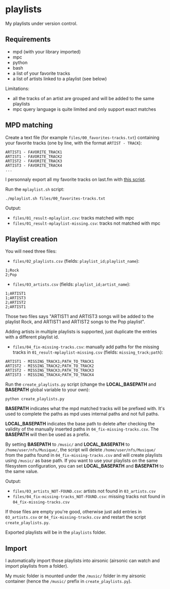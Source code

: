 # playlists

My playlists under version control.

## Requirements

- mpd (with your library imported)
- mpc
- python
- bash
- a list of your favorite tracks
- a list of artists linked to a playlist (see below)

Limitations:
- all the tracks of an artist are grouped and will be added to the same playlists
- mpc query language is quite limited and only support exact matches

## MPD matching

Create a text file (for example `files/00_favorites-tracks.txt`) containing your favorite tracks (one by line, with the format `ARTIST - TRACK`):
```
ARTIST1 - FAVORITE_TRACK1
ARTIST1 - FAVORITE_TRACK2
ARTIST2 - FAVORITE_TRACK3
ARTIST3 - FAVORITE_TRACK4
...
```

I personnaly export all my favorite tracks on last.fm with [this script](https://github.com/dbeley/lastfm-scraper/blob/master/lastfm-all_favorite_tracks.py).

Run the `mplaylist.sh` script:
```
./mplaylist.sh files/00_favorites-tracks.txt
```

Output:
- `files/01_result-mplaylist.csv`: tracks matched with mpc
- `files/01_result-mplaylist-missing.csv`: tracks not matched with mpc

## Playlist creation

You will need three files:

- `files/02_playlists.csv` (fields: `playlist_id;playlist_name`):
```
1;Rock
2;Pop
```

- `files/03_artists.csv` (fields: `playlist_id;artist_name`):
```
1;ARTIST1
1;ARTIST3
2;ARTIST2
2;ARTIST1
```

Those two files says "ARTIST1 and ARTIST3 songs will be added to the playlist Rock, and ARTIST1 and ARTIST2 songs to the Pop playlist".

Adding artists in multiple playlists is supported, just duplicate the entries with a different playlist id.

- `files/04_fix-missing-tracks.csv`: manually add paths for the missing tracks in `01_result-mplaylist-missing.csv` (fields: `missing_track;path`):
```
ARTIST1 - MISSING_TRACK1;PATH_TO_TRACK1
ARTIST2 - MISSING_TRACK2;PATH_TO_TRACK2
ARTIST2 - MISSING_TRACK3;PATH_TO_TRACK3
ARTIST3 - MISSING_TRACK4;PATH_TO_TRACK4
```

Run the `create_playlists.py` script (change the **LOCAL_BASEPATH** and **BASEPATH** global variable to your own):
```
python create_playlists.py
```

**BASEPATH** indicates what the mpd matched tracks will be prefixed with. It's used to complete the paths as mpd uses internal paths and not full paths.

**LOCAL_BASEPATH** indicates the base path to delete after checking the validity of the manually inserted paths in `04_fix-missing-tracks.csv`. The **BASEPATH** will then be used as a prefix.

By setting **BASEPATH** to `/music/` and **LOCAL_BASEPATH** to `/home/user/nfs/Musique/`, the script will delete `/home/user/nfs/Musique/` from the paths found in `04_fix-missing-tracks.csv` and will create playlists using `/music/` as base path.
If you want to use your playlists on the same filesystem configuration, you can set **LOCAL_BASEPATH** and **BASEPATH** to the same value.

Output:
- `files/03_artists_NOT-FOUND.csv`: artists not found in `03_artists.csv`
- `files/04_fix-missing-tracks_NOT-FOUND.csv`: missing tracks not found in `04_fix-missing-tracks.csv`

If those files are empty you're good, otherwise just add entries in `03_artists.csv` or `04_fix-missing-tracks.csv` and restart the script `create_playlists.py`.

Exported playlists will be in the `playlists` folder.

## Import

I automatically import those playlists into airsonic (airsonic can watch and import playlists from a folder).

My music folder is mounted under the `/music/` folder in my airsonic container (hence the `/music/` prefix in `create_playlists.py`).
